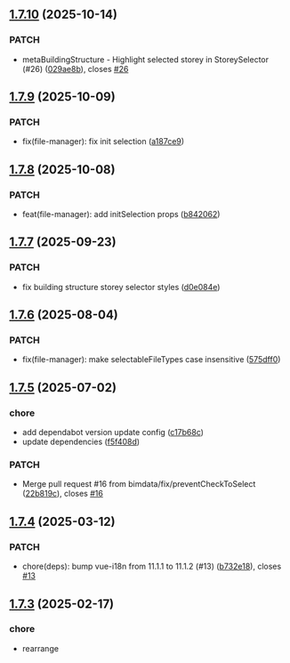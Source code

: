 ## [1.7.10](https://github.com/bimdata/bimdata-components/compare/v1.7.9...v1.7.10) (2025-10-14)


### PATCH

* metaBuildingStructure - Highlight selected storey in StoreySelector (#26) ([029ae8b](https://github.com/bimdata/bimdata-components/commit/029ae8b4281abf817ebf6ec296731b2ff7b4aaca)), closes [#26](https://github.com/bimdata/bimdata-components/issues/26)

## [1.7.9](https://github.com/bimdata/bimdata-components/compare/v1.7.8...v1.7.9) (2025-10-09)


### PATCH

* fix(file-manager): fix init selection ([a187ce9](https://github.com/bimdata/bimdata-components/commit/a187ce9b69c7dcbeaaf711ea8e912c7b97af9e7a))

## [1.7.8](https://github.com/bimdata/bimdata-components/compare/v1.7.7...v1.7.8) (2025-10-08)


### PATCH

* feat(file-manager): add initSelection props ([b842062](https://github.com/bimdata/bimdata-components/commit/b8420625b06ea3691362b8e514c0a909fc4a78a5))

## [1.7.7](https://github.com/bimdata/bimdata-components/compare/v1.7.6...v1.7.7) (2025-09-23)


### PATCH

* fix building structure storey selector styles ([d0e084e](https://github.com/bimdata/bimdata-components/commit/d0e084e7a8190870aacbcecf4d31328bb76ddb0d))

## [1.7.6](https://github.com/bimdata/bimdata-components/compare/v1.7.5...v1.7.6) (2025-08-04)


### PATCH

* fix(file-manager): make selectableFileTypes case insensitive ([575dff0](https://github.com/bimdata/bimdata-components/commit/575dff0b4897627ab96a5b26b681009b855bed37))

## [1.7.5](https://github.com/bimdata/bimdata-components/compare/v1.7.4...v1.7.5) (2025-07-02)


### chore

* add dependabot version update config ([c17b68c](https://github.com/bimdata/bimdata-components/commit/c17b68c37453b72e22333b6ae514a4cfcc3619ea))
* update dependencies ([f5f408d](https://github.com/bimdata/bimdata-components/commit/f5f408d86c7c976092aca74c776440af2d6e02d6))

### PATCH

* Merge pull request #16 from bimdata/fix/preventCheckToSelect ([22b819c](https://github.com/bimdata/bimdata-components/commit/22b819c26a616f524ff8b721d0afad9f213395ec)), closes [#16](https://github.com/bimdata/bimdata-components/issues/16)

## [1.7.4](https://github.com/bimdata/bimdata-components/compare/v1.7.3...v1.7.4) (2025-03-12)


### PATCH

* chore(deps): bump vue-i18n from 11.1.1 to 11.1.2 (#13) ([b732e18](https://github.com/bimdata/bimdata-components/commit/b732e18f1c1096618942b0905eff590465300f38)), closes [#13](https://github.com/bimdata/bimdata-components/issues/13)

## [1.7.3](https://github.com/bimdata/bimdata-components/compare/v1.7.2...v1.7.3) (2025-02-17)


### chore

* rearrange <script setup> in vue files ([25a1690](https://github.com/bimdata/bimdata-components/commit/25a169051ca4b33bd1c3b579a61ffb67bfbbf027))

### PATCH

* chore: update dependencies ([4880472](https://github.com/bimdata/bimdata-components/commit/48804720ba85ca77f8b40f064a08bd84cd4ebf9b))

## [1.7.2](https://github.com/bimdata/bimdata-components/compare/v1.7.1...v1.7.2) (2024-12-05)


### chore

* update dependencies ([242c67b](https://github.com/bimdata/bimdata-components/commit/242c67b67d7bdda91fc08a9ebbca9827e37c0bd6))

### PATCH

* fix(photosphere): add 'plan' prop to BIMDataPhotosphereBuilding ([47d6322](https://github.com/bimdata/bimdata-components/commit/47d632262c7490b25c594d396cc4f903d7643a55))

## [1.7.1](https://github.com/bimdata/bimdata-components/compare/v1.7.0...v1.7.1) (2024-11-21)


### PATCH

* fix: emit 'plan-sleected' when changing storey in photosphere building ([275a8df](https://github.com/bimdata/bimdata-components/commit/275a8dfb8afc9f7c90efae311d3e02af06a8929e))

# [1.7.0](https://github.com/bimdata/bimdata-components/compare/v1.6.7...v1.7.0) (2024-11-21)


### MINOR

* feat: photosphere building maker (#10) ([1b02b84](https://github.com/bimdata/bimdata-components/commit/1b02b8496bce73d3e3cd8f84407b13b114bace75)), closes [#10](https://github.com/bimdata/bimdata-components/issues/10)

## [1.6.7](https://github.com/bimdata/bimdata-components/compare/v1.6.6...v1.6.7) (2024-10-22)


### chore

* update release.config.js ([734094f](https://github.com/bimdata/bimdata-components/commit/734094f520981d501a9ae3525ec2e24823be14c9))

### PATCH

* chore: update dependencies ([a9eb21d](https://github.com/bimdata/bimdata-components/commit/a9eb21d00b8e1b7fe260d8037279b67c897e6b1c))

## [1.6.6](https://github.com/bimdata/bimdata-components/compare/v1.6.5...v1.6.6) (2024-09-13)


### PATCH

* chore: update peer dependencies ([6c6db5c](https://github.com/bimdata/bimdata-components/commit/6c6db5ca6781203af6f7f1c01439764242807e1e))

## [1.6.5](https://github.com/bimdata/bimdata-components/compare/v1.6.4...v1.6.5) (2024-09-13)


### PATCH

* feat: migrate BIMDataBuildingMaker to <script setup> style ([a8baaa9](https://github.com/bimdata/bimdata-components/commit/a8baaa9b20b84989536ae97b3fa63dbe342efd16))

## [1.6.4](https://github.com/bimdata/bimdata-components/compare/v1.6.3...v1.6.4) (2024-09-06)


### PATCH

* refactor: rewrite BIMDataSafeZoneModal with <script setup> ([978cb8a](https://github.com/bimdata/bimdata-components/commit/978cb8a91c7c72dbd0581a3becdb3768809dadb9))

## [1.6.3](https://github.com/bimdata/bimdata-components/compare/v1.6.2...v1.6.3) (2024-08-27)


### PATCH

* fix(files-manager): fix pdf page seletion ([ee096f0](https://github.com/bimdata/bimdata-components/commit/ee096f0ef0bfc78bbd2651eda160e0c4c1f633f6))

## [1.6.2](https://github.com/bimdata/bimdata-components/compare/v1.6.1...v1.6.2) (2024-07-24)


### PATCH

* chore: update dependencies ([ab2ec44](https://github.com/bimdata/bimdata-components/commit/ab2ec44730477cb0aa4ae4ad9cc4a0f9fbf0ee2e))

## [1.6.1](https://github.com/bimdata/bimdata-components/compare/v1.6.0...v1.6.1) (2024-07-02)


### PATCH

* fix(photosphere): allow to hide radio buttons via 'selectable' prop ([8bdce12](https://github.com/bimdata/bimdata-components/commit/8bdce1272138d07c11705b287f306fe8ad0560f7))

# [1.6.0](https://github.com/bimdata/bimdata-components/compare/v1.5.0...v1.6.0) (2024-06-20)


### chore

* update dependencies [skip ci] ([ddbe2a7](https://github.com/bimdata/bimdata-components/commit/ddbe2a784c6955afecc85b3b091efa3ac38c1b97))

### MINOR

* feat: add Photosphere Building component ([495224b](https://github.com/bimdata/bimdata-components/commit/495224be1751ab82bf594b72fc59a1a81c89bf54))

# [1.5.0](https://github.com/bimdata/bimdata-components/compare/v1.4.10...v1.5.0) (2024-05-31)


### MINOR

* feat: add highlightedId and selectedId models to meta-building structure component ([44aabbd](https://github.com/bimdata/bimdata-components/commit/44aabbdaa14aff01a778c5711b7cde2b49a08028))

## [1.4.10](https://github.com/bimdata/bimdata-components/compare/v1.4.9...v1.4.10) (2024-05-17)


### PATCH

* fix(file-manager): use watchEffect to compute files list (#6) ([b04106d](https://github.com/bimdata/bimdata-components/commit/b04106d3dce2c83391d592416c22f343bf260291)), closes [#6](https://github.com/bimdata/bimdata-components/issues/6)

## [1.4.9](https://github.com/bimdata/bimdata-components/compare/v1.4.8...v1.4.9) (2024-05-16)


### PATCH

* Fix & redesign SafeZoneModal component ([8fb5c3d](https://github.com/bimdata/bimdata-components/commit/8fb5c3d36cc02f27bbd1cc9cca105a29b098d7ae))

## [1.4.8](https://github.com/bimdata/bimdata-components/compare/v1.4.7...v1.4.8) (2024-04-24)


### PATCH

* fix(meat-building): properly load initial selected storey ([32024d7](https://github.com/bimdata/bimdata-components/commit/32024d7cb1b7da6f09db3551c54eedb7aa21b444))

## [1.4.7](https://github.com/bimdata/bimdata-components/compare/v1.4.6...v1.4.7) (2024-04-24)


### PATCH

* fix(meta-building): improve storey-selector + disable empty root nodes ([ff8c28b](https://github.com/bimdata/bimdata-components/commit/ff8c28badef7e3f5079873f282f672807ed693b8))

## [1.4.6](https://github.com/bimdata/bimdata-components/compare/v1.4.5...v1.4.6) (2024-04-23)


### PATCH

* fix(plugin): handle no params properly ([b5b70e9](https://github.com/bimdata/bimdata-components/commit/b5b70e958a82ab970df17a89c583cb401655bd02))

## [1.4.5](https://github.com/bimdata/bimdata-components/compare/v1.4.4...v1.4.5) (2024-04-19)


### PATCH

* fix(meta-building): fetch model storeys from API ([c3746bf](https://github.com/bimdata/bimdata-components/commit/c3746bf4e0559a8099af4ff61dde57289457f782))

## [1.4.4](https://github.com/bimdata/bimdata-components/compare/v1.4.3...v1.4.4) (2024-04-19)


### PATCH

* fix(meta-building): use apiClient to fetch model zones ([c8f1208](https://github.com/bimdata/bimdata-components/commit/c8f1208a57f211d9b034971b29aff4c0ac8003ae))

## [1.4.3](https://github.com/bimdata/bimdata-components/compare/v1.4.2...v1.4.3) (2024-04-18)


### PATCH

* feat(meta-building): add selectable prop to meta-building-structure + refactor internal state management ([19b9e0e](https://github.com/bimdata/bimdata-components/commit/19b9e0e999ea01dff21c3be549756fc9de41762e))

## [1.4.2](https://github.com/bimdata/bimdata-components/compare/v1.4.1...v1.4.2) (2024-04-17)


### PATCH

* fix(building-maker): import watch from vue ([8c90242](https://github.com/bimdata/bimdata-components/commit/8c9024263e54f662e7c05cc5afa770061441ca1a))

## [1.4.1](https://github.com/bimdata/bimdata-components/compare/v1.4.0...v1.4.1) (2024-04-17)


### PATCH

* fix(building-maker): watch model prop ([d937897](https://github.com/bimdata/bimdata-components/commit/d9378977df58acbbc77a6b57c9ffbc3c4dad9fe1))

# [1.4.0](https://github.com/bimdata/bimdata-components/compare/v1.3.3...v1.4.0) (2024-04-17)


### MINOR

* feat: add meta-buiding components (#4) ([4a18d6d](https://github.com/bimdata/bimdata-components/commit/4a18d6d01939a78c6c713095456a9acbb65e83f7)), closes [#4](https://github.com/bimdata/bimdata-components/issues/4)

## [1.3.3](https://github.com/bimdata/bimdata-components/compare/v1.3.2...v1.3.3) (2024-03-21)


### PATCH

* fix(file-manager): prevent loading files from being selected (#2) ([743fa9b](https://github.com/bimdata/bimdata-components/commit/743fa9bb089abe4347b74488b0c2f44d26373d83)), closes [#2](https://github.com/bimdata/bimdata-components/issues/2)

## [1.3.2](https://github.com/bimdata/bimdata-components/compare/v1.3.1...v1.3.2) (2024-01-09)


### chore

* update readme ([6b7d66c](https://github.com/bimdata/bimdata-components/commit/6b7d66c9c51d5f3afc0e51c75adbfe0551f553f1))

### ci

* fix minor version node ([1eb33fe](https://github.com/bimdata/bimdata-components/commit/1eb33fe784c9019cf8da0a9651a5c9840a5252c0))
* use common runners ([ba943f5](https://github.com/bimdata/bimdata-components/commit/ba943f5c9b2ef17c170254de883474c7fd115ad7))

### PATCH

* fix(deps): avoid peer deps errors with npm install ([5e05ca2](https://github.com/bimdata/bimdata-components/commit/5e05ca2a360efbb3aef46439e74273fe2fdad39d))

## [1.3.1](https://github.com/bimdata/bimdata-components/compare/v1.3.0...v1.3.1) (2023-08-24)


### PATCH

* fix: BIMDataFilesManager pdf page selector styles ([e5b7ca0](https://github.com/bimdata/bimdata-components/commit/e5b7ca0d3d1e731ff025b8940210746e383426ba))

# [1.3.0](https://github.com/bimdata/bimdata-components/compare/v1.2.1...v1.3.0) (2023-08-16)


### MINOR

* feat: add BIMDataGuidedTour component ([6f597c6](https://github.com/bimdata/bimdata-components/commit/6f597c605baa06772e2cf41c17a56e2eafd1df8e))

## [1.2.1](https://github.com/bimdata/bimdata-components/compare/v1.2.0...v1.2.1) (2023-08-16)


### PATCH

* fix: pdf page selection modification ([ac2c7be](https://github.com/bimdata/bimdata-components/commit/ac2c7be51a4c60229a5fd9853887271136525ffe))

# [1.2.0](https://github.com/bimdata/bimdata-components/compare/v1.1.1...v1.2.0) (2023-08-16)


### MINOR

* feat: display pdf page selection in file manager ([33a5aa1](https://github.com/bimdata/bimdata-components/commit/33a5aa1a5067cd649dd2e533e001bc4ca40500aa))

## [1.1.1](https://github.com/bimdata/bimdata-components/compare/v1.1.0...v1.1.1) (2023-08-11)


### PATCH

* Merge pull request #1 from bimdata/fix/use-standalone-icons ([e217667](https://github.com/bimdata/bimdata-components/commit/e21766773e4fa44dff85e7bf72014253efe1f870)), closes [#1](https://github.com/bimdata/bimdata-components/issues/1)

# [1.1.0](https://github.com/bimdata/bimdata-components/compare/v1.0.6...v1.1.0) (2023-08-09)


### MINOR

* use projectsBySpace as peer dependency ([182e64c](https://github.com/bimdata/bimdata-components/commit/182e64c5e17852eaedd8e37a91e96749aae0f87f))

## [1.0.6](https://github.com/bimdata/bimdata-components/compare/v1.0.5...v1.0.6) (2023-07-04)


### PATCH

* fix: remove explicit DS import in components ([d269fb3](https://github.com/bimdata/bimdata-components/commit/d269fb3651bdd62dad88e5553cccda170c14bebf))

## [1.0.5](https://github.com/bimdata/bimdata-components/compare/v1.0.4...v1.0.5) (2023-07-04)


### PATCH

* fix: apply migration changes ([25492cf](https://github.com/bimdata/bimdata-components/commit/25492cf6b55c17428348a4d728a0d9ebbf18469f))

## [1.0.4](https://github.com/bimdata/bimdata-components/compare/v1.0.3...v1.0.4) (2023-07-04)


### PATCH

* fix(pkg): add index.js to package files ([713e376](https://github.com/bimdata/bimdata-components/commit/713e376d34dff159787192a43a2666e5afcbfd6e))

## [1.0.3](https://github.com/bimdata/bimdata-components/compare/v1.0.2...v1.0.3) (2023-07-04)


### PATCH

* chore(pkg): remove private field in pakcage.json ([aeddac8](https://github.com/bimdata/bimdata-components/commit/aeddac8d136743b94028033394f1ba028d3258ba))

## [1.0.2](https://github.com/bimdata/bimdata-components/compare/v1.0.1...v1.0.2) (2023-07-04)


### PATCH

* chore(pkg): set private to false in package.json ([55b74af](https://github.com/bimdata/bimdata-components/commit/55b74af9f398848a243b53b4a6ae8788b4f67db7))

## [1.0.1](https://github.com/bimdata/bimdata-components/compare/v1.0.0...v1.0.1) (2023-07-04)


### PATCH

* chore(pkg): add main field to package.json ([22cd77b](https://github.com/bimdata/bimdata-components/commit/22cd77baad8e285bc2cd6556eb50aaafe7f66fd4))

# 1.0.0 (2023-06-30)


### MINOR

* chore: remove app + rearrange src + add semantic release config ([e9a4a8f](https://github.com/bimdata/bimdata-components/commit/e9a4a8f630d1e16403ef9bff34f84397c7672537))
